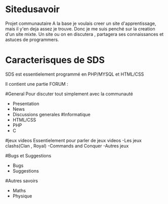 # Sitedusavoir
Projet communautaire
A la base je voulais creer un site d'apprentissage, mais il y'en deja assez je trouve. Donc je me suis penché sur la
creation d'un site mixte. Un site ou on en discutera , partagera ses connaissances et astuces de programmers.


# Caracterisques de SDS
SDS est essentielement programmé en PHP/MYSQL et HTML/CSS 

Il contient une partie FORUM : 

#General
Pour discuter tout simplement avec la communauté
- Presentation
- News
- Discussions generales
#Informatique
- HTML/CSS
- PHP
- C

#jeux videos
Essentielement pour parler de jeux videos 
-Les jeux clashs(Clan , Royal)
-Commands and Conquer
-Autres jeux

#Bugs et Suggestions
- Bugs
- Suggestions

#Autres savoirs
- Maths
- Physique
